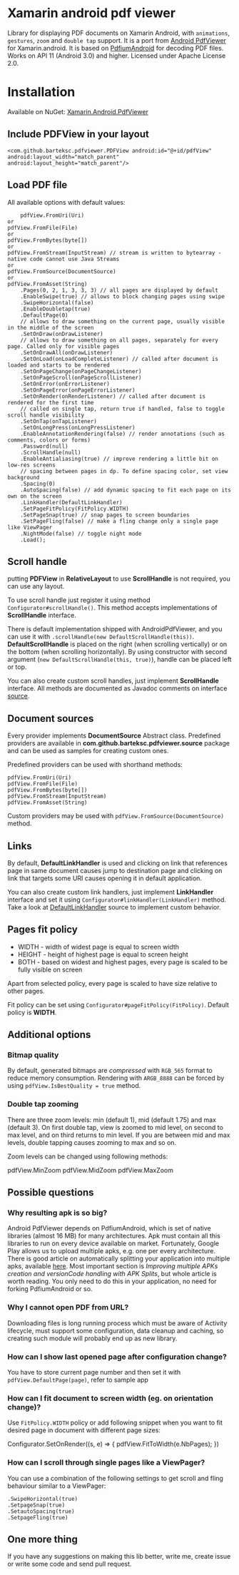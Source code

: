 
# Xamarin android pdf viewer

Library for displaying PDF documents on Xamarin Android, with `animations`, `gestures`, `zoom` and `double tap` support. It is a port from [Android PdfViewer](https://github.com/barteksc/AndroidPdfViewer) for Xamarin.android. It is based on [PdfiumAndroid](https://github.com/barteksc/PdfiumAndroid) for decoding PDF files. Works on API 11 (Android 3.0) and higher. Licensed under Apache License 2.0.


#  Installation

Available on NuGet: [Xamarin.Android.PdfViewer](https://www.nuget.org/packages/Xamarin.Android.PdfViewer) 

## Include PDFView in your layout
`<com.github.barteksc.pdfviewer.PDFView
        android:id="@+id/pdfView"
        android:layout_width="match_parent"
        android:layout_height="match_parent"/>`

## Load PDF file
All available options with default values:

        pdfView.FromUri(Uri)
    or
    pdfView.FromFile(File)
    or
    pdfView.FromBytes(byte[])
    or
    pdfView.FromStream(InputStream) // stream is written to bytearray - native code cannot use Java Streams
    or
    pdfView.FromSource(DocumentSource)
    or
    pdfView.FromAsset(String)
        .Pages(0, 2, 1, 3, 3, 3) // all pages are displayed by default
        .EnableSwipe(true) // allows to block changing pages using swipe
        .SwipeHorizontal(false)
        .EnableDoubletap(true)
        .DefaultPage(0)
        // allows to draw something on the current page, usually visible in the middle of the screen
        .SetOnDraw(onDrawListener)
        // allows to draw something on all pages, separately for every page. Called only for visible pages
        .SetOnDrawAll(onDrawListener)
        .SetOnLoad(onLoadCompleteListener) // called after document is loaded and starts to be rendered
        .SetOnPageChange(onPageChangeListener)
        .SetOnPageScroll(onPageScrollListener)
        .SetOnError(onErrorListener)
        .SetOnPageError(onPageErrorListener)
        .SetOnRender(onRenderListener) // called after document is rendered for the first time
        // called on single tap, return true if handled, false to toggle scroll handle visibility
        .SetOnTap(onTapListener)
        .SetOnLongPress(onLongPressListener)
        .EnableAnnotationRendering(false) // render annotations (such as comments, colors or forms)
        .Password(null)
        .ScrollHandle(null)
        .EnableAntialiasing(true) // improve rendering a little bit on low-res screens
        // spacing between pages in dp. To define spacing color, set view background
        .Spacing(0)
        .AutoSpacing(false) // add dynamic spacing to fit each page on its own on the screen
        .LinkHandler(DefaultLinkHandler)
        .SetPageFitPolicy(FitPolicy.WIDTH)
        .SetPageSnap(true) // snap pages to screen boundaries
        .SetPageFling(false) // make a fling change only a single page like ViewPager
        .NightMode(false) // toggle night mode
        .Load();

## Scroll handle
putting **PDFView** in **RelativeLayout** to use **ScrollHandle** is not required, you can use any layout.

To use scroll handle just register it using method `Configurator#scrollHandle()`. This method accepts implementations of **ScrollHandle** interface.

There is default implementation shipped with AndroidPdfViewer, and you can use it with `.scrollHandle(new DefaultScrollHandle(this))`. **DefaultScrollHandle** is placed on the right (when scrolling vertically) or on the bottom (when scrolling horizontally). By using constructor with second argument (`new DefaultScrollHandle(this, true)`), handle can be placed left or top.

You can also create custom scroll handles, just implement **ScrollHandle** interface. All methods are documented as Javadoc comments on interface [source](https://github.com/barteksc/AndroidPdfViewer/tree/master/android-pdf-viewer/src/main/java/com/github/barteksc/pdfviewer/scroll/ScrollHandle.java).

## Document sources

Every provider implements **DocumentSource** Abstract class. Predefined providers are available in **com.github.barteksc.pdfviewer.source** package and can be used as samples for creating custom ones.

Predefined providers can be used with shorthand methods:

```
pdfView.FromUri(Uri)
pdfView.FromFile(File)
pdfView.FromBytes(byte[])
pdfView.FromStream(InputStream)
pdfView.FromAsset(String)

```

Custom providers may be used with `pdfView.FromSource(DocumentSource)` method.

## Links

By default, **DefaultLinkHandler** is used and clicking on link that references page in same document causes jump to destination page and clicking on link that targets some URI causes opening it in default application.

You can also create custom link handlers, just implement **LinkHandler** interface and set it using `Configurator#linkHandler(LinkHandler)` method. Take a look at [DefaultLinkHandler](https://github.com/barteksc/AndroidPdfViewer/tree/master/android-pdf-viewer/src/main/java/com/github/barteksc/pdfviewer/link/DefaultLinkHandler.java) source to implement custom behavior.


## Pages fit policy


-   WIDTH - width of widest page is equal to screen width
-   HEIGHT - height of highest page is equal to screen height
-   BOTH - based on widest and highest pages, every page is scaled to be fully visible on screen

Apart from selected policy, every page is scaled to have size relative to other pages.

Fit policy can be set using `Configurator#pageFitPolicy(FitPolicy)`. Default policy is **WIDTH**.
## Additional options

### Bitmap quality

By default, generated bitmaps are _compressed_ with `RGB_565` format to reduce memory consumption. Rendering with `ARGB_8888` can be forced by using `pdfView.IsBestQuality = true` method.

### Double tap zooming

There are three zoom levels: min (default 1), mid (default 1.75) and max (default 3). On first double tap, view is zoomed to mid level, on second to max level, and on third returns to min level. If you are between mid and max levels, double tapping causes zooming to max and so on.

Zoom levels can be changed using following methods:

pdfView.MinZoom
pdfView.MidZoom
pdfView.MaxZoom

## Possible questions
### Why resulting apk is so big?

Android PdfViewer depends on PdfiumAndroid, which is set of native libraries (almost 16 MB) for many architectures. Apk must contain all this libraries to run on every device available on market. Fortunately, Google Play allows us to upload multiple apks, e.g. one per every architecture. There is good article on automatically splitting your application into multiple apks, available [here](http://ph0b.com/android-studio-gradle-and-ndk-integration/). Most important section is _Improving multiple APKs creation and versionCode handling with APK Splits_, but whole article is worth reading. You only need to do this in your application, no need for forking PdfiumAndroid or so.

### Why I cannot open PDF from URL?

Downloading files is long running process which must be aware of Activity lifecycle, must support some configuration, data cleanup and caching, so creating such module will probably end up as new library.

### How can I show last opened page after configuration change?

You have to store current page number and then set it with `pdfView.DefaultPage(page)`, refer to sample app

### How can I fit document to screen width (eg. on orientation change)?

Use `FitPolicy.WIDTH` policy or add following snippet when you want to fit desired page in document with different page sizes:

Configurator.SetOnRender((s, e) =>
                {
                    pdfView.FitToWidth(e.NbPages);
                })

### How can I scroll through single pages like a ViewPager?

You can use a combination of the following settings to get scroll and fling behaviour similar to a ViewPager:

    .SwipeHorizontal(true)
    .SetpageSnap(true)
    .SetautoSpacing(true)
    .SetpageFling(true)

## One more thing


If you have any suggestions on making this lib better, write me, create issue or write some code and send pull request.
```

